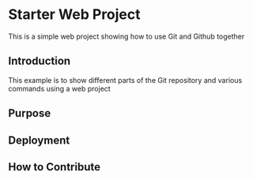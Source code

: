 # Starter Web Project

This is a simple web project showing how to use
Git and Github together

## Introduction

This example is to show different parts of the 
Git repository and various commands using a
web project

## Purpose

## Deployment

## How to Contribute